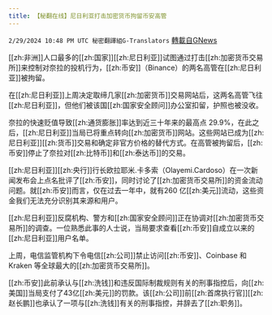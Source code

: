 ```yaml
---
title: 【秘翻在线】尼日利亚打击加密货币拘留币安高管
---
```

`2/29/2024 10:48 PM UTC 秘密翻譯組G-Translators` [轉載自GNews](https://gnews.org/articles/2354259)

[[zh:非洲]]人口最多的[[zh:国家]][[zh:尼日利亚]]试图通过打击[[zh:加密货币交易所]]来控制对奈拉的投机行为，[[zh:币安]]（Binance）的两名高管在[[zh:尼日利亚]]被拘留。

在[[zh:尼日利亚]]上周决定取缔几家[[zh:加密货币]]交易网站后，这两名高管飞往[[zh:尼日利亚]]，但他们被该国[[zh:国家安全顾问]]办公室扣留，护照也被没收。

奈拉的快速贬值导致[[zh:通货膨胀]]率达到近三十年来的最高点 29.9%，在此之后，[[zh:尼日利亚]]当局已将重点转向[[zh:加密货币]]网站。这些网站已成为[[zh:尼日利亚]][[zh:货币]]交易和确定非官方价格的替代方式。在高管被拘留后，[[zh:币安]]停止了奈拉对[[zh:比特币]]和[[zh:泰达币]]的交易。

[[zh:尼日利亚]][[zh:央行]]行长欧拉耶米.卡多索（Olayemi.Cardoso）在一次新闻发布会上点名批评了[[zh:币安]]，同时讨论了[[zh:加密货币交易所]]的资金流动问题。就[[zh:币安]]而言，仅在过去一年中，就有260 亿[[zh:美元]]流动，这些资金我们无法充分识别其来源和用户。

[[zh:尼日利亚]]反腐机构、警方和[[zh:国家安全顾问]]正在协调对[[zh:加密货币交易所]]的调查。一位熟悉此事的人士说，当局要求查看[[zh:币安]]自成立以来的[[zh:尼日利亚]]用户名单。

上周，电信监管机构下令电信[[zh:公司]]禁止访问[[zh:币安]]、Coinbase 和 Kraken 等全球最大的[[zh:加密货币交易所]]。

[[zh:币安]]此前承认与[[zh:洗钱]]和违反国际制裁规则有关的刑事指控后，向[[zh:美国]]当局支付了43亿[[zh:美元]]的罚款。该[[zh:公司]]前[[zh:首席执行官]][[zh:赵长鹏]]也承认了一项与[[zh:洗钱]]有关的刑事指控，并辞去了[[zh:职务]]。
